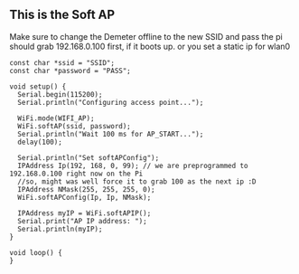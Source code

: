## This is the Soft AP

Make sure to change the Demeter offline to the new SSID and pass
the pi should grab 192.168.0.100 first, if it boots up. or you set a static ip for wlan0
```
const char *ssid = "SSID";
const char *password = "PASS";

void setup() {
  Serial.begin(115200);
  Serial.println("Configuring access point...");

  WiFi.mode(WIFI_AP);
  WiFi.softAP(ssid, password);
  Serial.println("Wait 100 ms for AP_START...");
  delay(100);
  
  Serial.println("Set softAPConfig");
  IPAddress Ip(192, 168, 0, 99); // we are preprogrammed to 192.168.0.100 right now on the Pi 
  //so, might was well force it to grab 100 as the next ip :D
  IPAddress NMask(255, 255, 255, 0);
  WiFi.softAPConfig(Ip, Ip, NMask);
  
  IPAddress myIP = WiFi.softAPIP();
  Serial.print("AP IP address: ");
  Serial.println(myIP);
}

void loop() {
}
```
